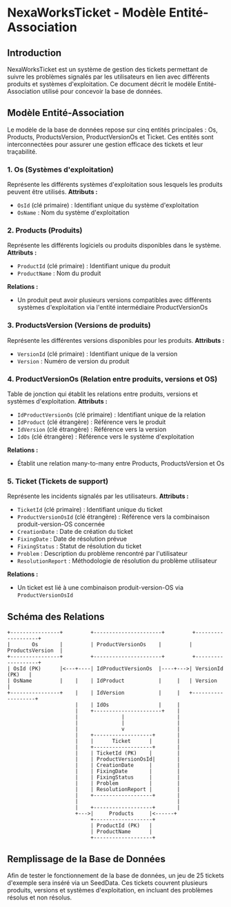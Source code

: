 # NexaWorksTicket - Modèle Entité-Association
## Introduction
NexaWorksTicket est un système de gestion des tickets permettant de suivre les problèmes signalés par les utilisateurs en lien avec différents produits et systèmes d'exploitation.
Ce document décrit le modèle Entité-Association utilisé pour concevoir la base de données.

## Modèle Entité-Association
Le modèle de la base de données repose sur cinq entités principales : Os, Products, ProductsVersion, ProductVersionOs et Ticket. Ces entités sont interconnectées pour assurer une gestion efficace des tickets et leur traçabilité.

### 1. Os (Systèmes d'exploitation)
Représente les différents systèmes d'exploitation sous lesquels les produits peuvent être utilisés.
**Attributs :**
- `OsId` (clé primaire) : Identifiant unique du système d'exploitation
- `OsName` : Nom du système d'exploitation

### 2. Products (Produits)
Représente les différents logiciels ou produits disponibles dans le système.
**Attributs :**
- `ProductId` (clé primaire) : Identifiant unique du produit
- `ProductName` : Nom du produit

**Relations :**
- Un produit peut avoir plusieurs versions compatibles avec différents systèmes d'exploitation via l'entité intermédiaire ProductVersionOs

### 3. ProductsVersion (Versions de produits)
Représente les différentes versions disponibles pour les produits.
**Attributs :**
- `VersionId` (clé primaire) : Identifiant unique de la version
- `Version` : Numéro de version du produit

### 4. ProductVersionOs (Relation entre produits, versions et OS)
Table de jonction qui établit les relations entre produits, versions et systèmes d'exploitation.
**Attributs :**
- `IdProductVersionOs` (clé primaire) : Identifiant unique de la relation
- `IdProduct` (clé étrangère) : Référence vers le produit
- `IdVersion` (clé étrangère) : Référence vers la version
- `IdOs` (clé étrangère) : Référence vers le système d'exploitation

**Relations :**
- Établit une relation many-to-many entre Products, ProductsVersion et Os

### 5. Ticket (Tickets de support)
Représente les incidents signalés par les utilisateurs.
**Attributs :**
- `TicketId` (clé primaire) : Identifiant unique du ticket
- `ProductVersionOsId` (clé étrangère) : Référence vers la combinaison produit-version-OS concernée
- `CreationDate` : Date de création du ticket
- `FixingDate` : Date de résolution prévue
- `FixingStatus` : Statut de résolution du ticket
- `Problem` : Description du problème rencontré par l'utilisateur
- `ResolutionReport` : Méthodologie de résolution du problème utilisateur

**Relations :**
- Un ticket est lié à une combinaison produit-version-OS via `ProductVersionOsId`

## Schéma des Relations
```
+----------------+         +----------------------+         +-------------------+
|       Os       |         | ProductVersionOs    |         | ProductsVersion  |
+----------------+         +----------------------+         +-------------------+
| OsId (PK)      |<---+----| IdProductVersionOs  |----+--->| VersionId (PK)   |
| OsName         |    |    | IdProduct           |     |   | Version          |
+----------------+    |    | IdVersion           |     |   +-------------------+
                      |    | IdOs                |     |
                      |    +----------------------+    |
                      |              |                 |
                      |              |                 |
                      |              v                 |
                      |    +-------------------+       |
                      |    |      Ticket      |        |
                      |    +-------------------+       |
                      |    | TicketId (PK)    |        |
                      |    | ProductVersionOsId|       |
                      |    | CreationDate     |        |
                      |    | FixingDate       |        |
                      |    | FixingStatus     |        |
                      |    | Problem          |        |
                      |    | ResolutionReport |        |
                      |    +-------------------+       |
                      |                                |
                      |    +-------------------+       |
                      +--->|     Products     |<------+
                           +-------------------+
                           | ProductId (PK)   |
                           | ProductName      |
                           +-------------------+
```

## Remplissage de la Base de Données
Afin de tester le fonctionnement de la base de données, un jeu de 25 tickets d'exemple sera inséré via un SeedData. Ces tickets couvrent plusieurs produits, versions et systèmes d'exploitation, en incluant des problèmes résolus et non résolus.

